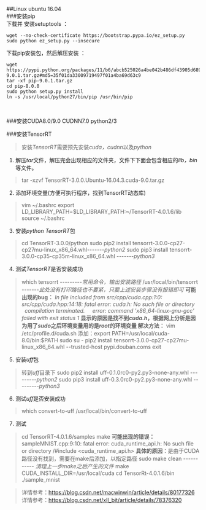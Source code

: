 ##Linux ubuntu 16.04<br>
###安装pip <br>
下载并 安装setuptools ：

    wget --no-check-certificate https://bootstrap.pypa.io/ez_setup.py
    sudo python ez_setup.py --insecure 

下载pip安装包，然后解压安装 ：

    wget https://pypi.python.org/packages/11/b6/abcb525026a4be042b486df43905d6893fb04f05aac21c32c638e939e447/pip-9.0.1.tar.gz#md5=35f01da33009719497f01a4ba69d63c9
    tar -xf pip-9.0.1.tar.gz
    cd pip-8.0.0
    sudo python setup.py install
    ln -s /usr/local/python27/bin/pip /usr/bin/pip
<br>

###安装CUDA8.0/9.0 CUDNN7.0 python2/3<br>

 
###安装TensorRT
>安装*TensorRT*需要预先安装*cuda，cudnn*以及*python*<br>

1. 解压*tar*文件，解压完会出现相应的文件夹，文件下下面会包含相应的*lib，bin*等文件。<br>
>tar -xzvf TensorRT-3.0.0.Ubuntu-16.04.3.cuda-9.0.tar.gz
2. 添加环境变量(方便可执行程序，找到TensorRT动态库)<br>
>vim ~/.bashrc
>export LD_LIBRARY_PATH=$LD_LIBRARY_PATH:~/TensorRT-4.0.1.6/lib
>source ~/.bashrc
3. 安装*python TensorRT*包
>cd TensorRT-3.0.0/python
>sudo pip2 install tensorrt-3.0.0-cp27-cp27mu-linux_x86_64.whl-------*python2*
>sudo pip3 install tensorrt-3.0.0-cp35-cp35m-linux_x86_64.whl -------*python3*
4. 测试*TensorRT*是否安装成功
>which tensorrt ---------*常用命令，输出安装路径*
>/usr/local/bin/tensorrt -------*此处没有打印路径也不要紧，只要上述安装步骤没有报错即可*
><b>可能出现的bug：</b>
    *In file included from src/cpp/cuda.cpp:1:0:
    src/cpp/cuda.hpp:14:18: fatal error: cuda.h: No such file or directory
    compilation terminated.
    error: command 'x86_64-linux-gnu-gcc' failed with exit status 1*
    <b>显示的原因是找不到*cuda.h*，根据网上分析是因为用了*sudo*之后环境变量用的是*root*的环境变量
    解决方法：</b>
    vim /etc/profile.d/cuda.sh
    添加：export PATH=/usr/local/cuda-8.0/bin:$PATH
    sudo su -
    pip2 install tensorrt-3.0.0-cp27-cp27mu-linux_x86_64.whl --trusted-host pypi.douban.coms
    exit
5. 安装*uff*包
>转到*uff*目录下
>sudo pip2 install uff-0.1.0rc0-py2.py3-none-any.whl ---------*python2*
>sudo pip3 install uff-0.3.0rc0-py2.py3-none-any.whl ---------*python3*
6. 测试*uff*是否安装成功
>which convert-to-uff
>/usr/local/bin/convert-to-uff
7. 测试
>cd TensorRT-4.0.1.6/samples
>make
><b>可能出现的错误：</b>
    sampleMNIST.cpp:9:10: fatal error: cuda_runtime_api.h: No such file or directory
    /#include <cuda_runtime_api.h>
    <b>具体的原因</b>：是由于CUDA路径没有找到，需要在make后添加，以指定路径
    sudo make clean ----------- *清理上一步make之后产生的文件*
    make CUDA_INSTALL_DIR=/usr/local/cuda
>cd TensorRt-4.0.1.6/bin
>./sample_mnist

>详情参考：https://blog.csdn.net/macwinwin/article/details/80177326
>详情参考：https://blog.csdn.net/xll_bit/article/details/78376320